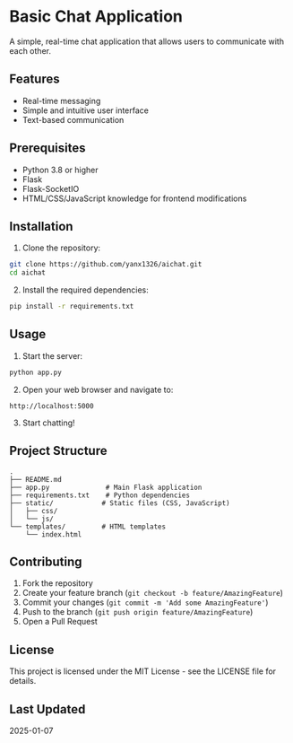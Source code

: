 # Basic Chat Application

A simple, real-time chat application that allows users to communicate with each other.

## Features

- Real-time messaging
- Simple and intuitive user interface
- Text-based communication

## Prerequisites

- Python 3.8 or higher
- Flask
- Flask-SocketIO
- HTML/CSS/JavaScript knowledge for frontend modifications

## Installation

1. Clone the repository:
```bash
git clone https://github.com/yanx1326/aichat.git
cd aichat
```

2. Install the required dependencies:
```bash
pip install -r requirements.txt
```

## Usage

1. Start the server:
```bash
python app.py
```

2. Open your web browser and navigate to:
```
http://localhost:5000
```

3. Start chatting!

## Project Structure

```
.
├── README.md
├── app.py              # Main Flask application
├── requirements.txt    # Python dependencies
├── static/            # Static files (CSS, JavaScript)
│   ├── css/
│   └── js/
└── templates/         # HTML templates
    └── index.html
```

## Contributing

1. Fork the repository
2. Create your feature branch (`git checkout -b feature/AmazingFeature`)
3. Commit your changes (`git commit -m 'Add some AmazingFeature'`)
4. Push to the branch (`git push origin feature/AmazingFeature`)
5. Open a Pull Request

## License

This project is licensed under the MIT License - see the LICENSE file for details.

## Last Updated

2025-01-07
